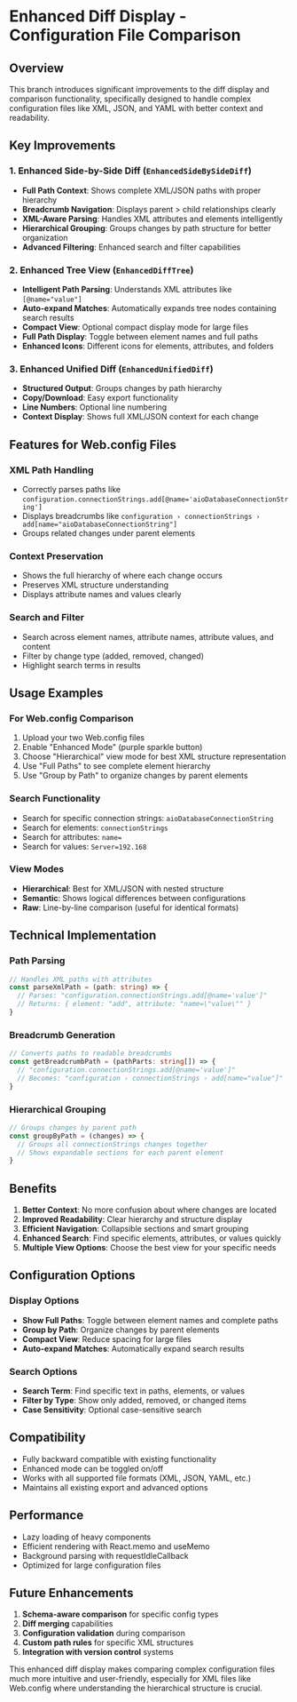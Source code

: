 # Enhanced Diff Display - Configuration File Comparison

## Overview

This branch introduces significant improvements to the diff display and comparison functionality, specifically designed to handle complex configuration files like XML, JSON, and YAML with better context and readability.

## Key Improvements

### 1. Enhanced Side-by-Side Diff (`EnhancedSideBySideDiff`)

- **Full Path Context**: Shows complete XML/JSON paths with proper hierarchy
- **Breadcrumb Navigation**: Displays parent > child relationships clearly
- **XML-Aware Parsing**: Handles XML attributes and elements intelligently
- **Hierarchical Grouping**: Groups changes by path structure for better organization
- **Advanced Filtering**: Enhanced search and filter capabilities

### 2. Enhanced Tree View (`EnhancedDiffTree`)

- **Intelligent Path Parsing**: Understands XML attributes like `[@name="value"]`
- **Auto-expand Matches**: Automatically expands tree nodes containing search results
- **Compact View**: Optional compact display mode for large files
- **Full Path Display**: Toggle between element names and full paths
- **Enhanced Icons**: Different icons for elements, attributes, and folders

### 3. Enhanced Unified Diff (`EnhancedUnifiedDiff`)

- **Structured Output**: Groups changes by path hierarchy
- **Copy/Download**: Easy export functionality
- **Line Numbers**: Optional line numbering
- **Context Display**: Shows full XML/JSON context for each change

## Features for Web.config Files

### XML Path Handling
- Correctly parses paths like `configuration.connectionStrings.add[@name='aioDatabaseConnectionString']`
- Displays breadcrumbs like `configuration › connectionStrings › add[name="aioDatabaseConnectionString"]`
- Groups related changes under parent elements

### Context Preservation
- Shows the full hierarchy of where each change occurs
- Preserves XML structure understanding
- Displays attribute names and values clearly

### Search and Filter
- Search across element names, attribute names, attribute values, and content
- Filter by change type (added, removed, changed)
- Highlight search terms in results

## Usage Examples

### For Web.config Comparison
1. Upload your two Web.config files
2. Enable "Enhanced Mode" (purple sparkle button)
3. Choose "Hierarchical" view mode for best XML structure representation
4. Use "Full Paths" to see complete element hierarchy
5. Use "Group by Path" to organize changes by parent elements

### Search Functionality
- Search for specific connection strings: `aioDatabaseConnectionString`
- Search for elements: `connectionStrings`
- Search for attributes: `name=`
- Search for values: `Server=192.168`

### View Modes
- **Hierarchical**: Best for XML/JSON with nested structure
- **Semantic**: Shows logical differences between configurations
- **Raw**: Line-by-line comparison (useful for identical formats)

## Technical Implementation

### Path Parsing
```typescript
// Handles XML paths with attributes
const parseXmlPath = (path: string) => {
  // Parses: "configuration.connectionStrings.add[@name='value']"
  // Returns: { element: "add", attribute: "name=\"value\"" }
}
```

### Breadcrumb Generation
```typescript
// Converts paths to readable breadcrumbs
const getBreadcrumbPath = (pathParts: string[]) => {
  // "configuration.connectionStrings.add[@name='value']"
  // Becomes: "configuration › connectionStrings › add[name="value"]"
}
```

### Hierarchical Grouping
```typescript
// Groups changes by parent path
const groupByPath = (changes) => {
  // Groups all connectionStrings changes together
  // Shows expandable sections for each parent element
}
```

## Benefits

1. **Better Context**: No more confusion about where changes are located
2. **Improved Readability**: Clear hierarchy and structure display
3. **Efficient Navigation**: Collapsible sections and smart grouping
4. **Enhanced Search**: Find specific elements, attributes, or values quickly
5. **Multiple View Options**: Choose the best view for your specific needs

## Configuration Options

### Display Options
- **Show Full Paths**: Toggle between element names and complete paths
- **Group by Path**: Organize changes by parent elements
- **Compact View**: Reduce spacing for large files
- **Auto-expand Matches**: Automatically expand search results

### Search Options
- **Search Term**: Find specific text in paths, elements, or values
- **Filter by Type**: Show only added, removed, or changed items
- **Case Sensitivity**: Optional case-sensitive search

## Compatibility

- Fully backward compatible with existing functionality
- Enhanced mode can be toggled on/off
- Works with all supported file formats (XML, JSON, YAML, etc.)
- Maintains all existing export and advanced options

## Performance

- Lazy loading of heavy components
- Efficient rendering with React.memo and useMemo
- Background parsing with requestIdleCallback
- Optimized for large configuration files

## Future Enhancements

1. **Schema-aware comparison** for specific config types
2. **Diff merging** capabilities
3. **Configuration validation** during comparison
4. **Custom path rules** for specific XML structures
5. **Integration with version control** systems

This enhanced diff display makes comparing complex configuration files much more intuitive and user-friendly, especially for XML files like Web.config where understanding the hierarchical structure is crucial.